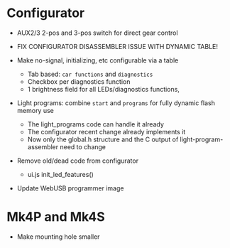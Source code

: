 # Configurator

* AUX2/3 2-pos and 3-pos switch for direct gear control

* FIX CONFIGURATOR DISASSEMBLER ISSUE WITH DYNAMIC TABLE!

* Make no-signal, initializing, etc configurable via a table
    - Tab based: `car functions` and `diagnostics`
    - Checkbox per diagnostics function
    - 1 brightness field for all LEDs/diagnostics functions,

* Light programs: combine `start` and `programs` for fully dynamic flash memory use
    - The light_programs code can handle it already
    - The configurator recent change already implements it
    - Now only the global.h structure and the C output of light-program-assembler need to change

* Remove old/dead code from configurator
    - ui.js init_led_features()

* Update WebUSB programmer image



# Mk4P and Mk4S

* Make mounting hole smaller

